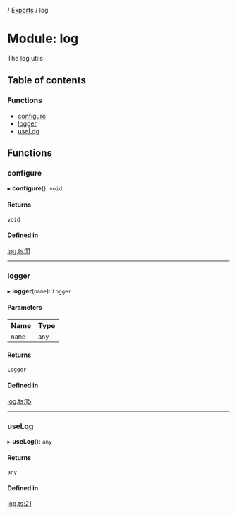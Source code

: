 [](../README.md) / [Exports](../modules.md) / log

# Module: log

The log utils

## Table of contents

### Functions

- [configure](log.md#configure)
- [logger](log.md#logger)
- [useLog](log.md#uselog)

## Functions

### configure

▸ **configure**(): `void`

#### Returns

`void`

#### Defined in

[log.ts:11](https://github.com/ieigen/eigen_service/blob/b52d034/src/log.ts#L11)

___

### logger

▸ **logger**(`name`): `Logger`

#### Parameters

| Name | Type |
| :------ | :------ |
| `name` | `any` |

#### Returns

`Logger`

#### Defined in

[log.ts:15](https://github.com/ieigen/eigen_service/blob/b52d034/src/log.ts#L15)

___

### useLog

▸ **useLog**(): `any`

#### Returns

`any`

#### Defined in

[log.ts:21](https://github.com/ieigen/eigen_service/blob/b52d034/src/log.ts#L21)
